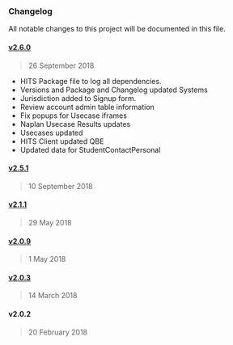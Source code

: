### Changelog
All notable changes to this project will be documented in this file.

#### [v2.6.0](https://github.com/nsip/hits-dashboard/compare/v2.5.1...v2.6.0)
> 26 September 2018
- HITS Package file to log all dependencies.
- Versions and Package and Changelog updated Systems
- Jurisdiction added to Signup form.
- Review account admin table information
- Fix popups for Usecase iframes
- Naplan Usecase Results updates
- Usecases updated
- HITS Client updated QBE
- Updated data for StudentContactPersonal

#### [v2.5.1](https://github.com/nsip/hits-dashboard/compare/v2.1.1...v2.5.1)
> 10 September 2018

#### [v2.1.1](https://github.com/nsip/hits-dashboard/compare/v2.0.9...v2.1.1)
> 29 May 2018

#### [v2.0.9](https://github.com/nsip/hits-dashboard/compare/v2.0.3...v2.0.9)
> 1 May 2018

#### [v2.0.3](https://github.com/nsip/hits-dashboard/compare/v2.0.2...v2.0.3)
> 14 March 2018

#### v2.0.2
> 20 February 2018
